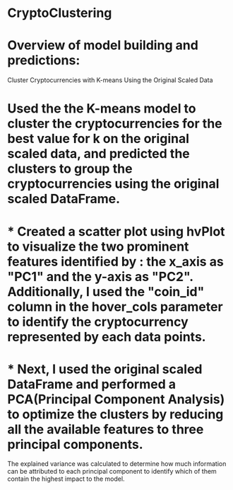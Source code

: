 # CryptoClustering

# Overview of model building and predictions: 
Cluster Cryptocurrencies with K-means Using the Original Scaled Data

# Used the the K-means model to cluster the cryptocurrencies for the best value for k on the original scaled data, and predicted the clusters to group the cryptocurrencies using the original scaled DataFrame.

# * Created a scatter plot using hvPlot to visualize the two prominent features identified by : the x_axis as "PC1" and the y-axis as "PC2". Additionally, I used the "coin_id" column in the hover_cols parameter to identify the cryptocurrency represented by each data points.


# * Next, I used the original scaled DataFrame and performed a PCA(Principal Component Analysis) to optimize the clusters by reducing all the available features to three principal components.
The explained variance was calculated to determine how much information can be attributed to each principal component to identify which of them contain the highest impact to the model.

